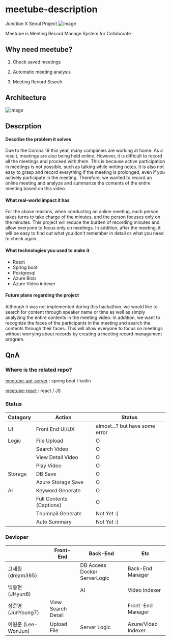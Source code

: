 # meetube-description
Junction X Seoul Project
![image](https://user-images.githubusercontent.com/10369528/95670230-8605fe00-0bc3-11eb-9b44-d950a4cbb9be.png)


Meetube is Meeting Record Manage System for Collaborate

## Why need meetube?
1. Check saved meetings

2. Automatic meeting analysis

3. Meeting Record Search


## Architecture
![image](https://user-images.githubusercontent.com/10369528/95670287-23f9c880-0bc4-11eb-9b7f-353639fda4fb.png)


## Descrption
#### Describe the problem it solves
Due to the Corona 19 this year, many companies are working at home. As a result, meetings are also being held online. However, it is difficult to record all the meetings and proceed with them. This is because active participation in meetings is not possible, such as talking while writing notes. It is also not easy to grasp and record everything if the meeting is prolonged, even if you actively participate in the meeting. Therefore, we wanted to record an online meeting and analyze and summarize the contents of the entire meeting based on this video.
#### What real-world impact it has
For the above reasons, when conducting an online meeting, each person takes turns to take charge of the minutes, and the person focuses only on the minutes. This project will reduce the burden of recording minutes and allow everyone to focus only on meetings. In addition, after the meeting, it will be easy to find out what you don't remember in detail or what you need to check again.
#### What technologies you used to make it
+ React
+ Spring boot
+ Postgresql
+ Azure Blob
+ Azure Video indexer
#### Future plans regarding the project
Although it was not implemented during this hackathon, we would like to search for content through speaker name or time as well as simply analyzing the entire contents in the meeting video. In addition, we want to recognize the faces of the participants in the meeting and search the contents through their faces. This will allow everyone to focus on meetings without worrying about records by creating a meeting record management program.


## QnA
### Where is the related repo?
[meetube-api-server](https://github.com/Mini-Tech-Meetup/meetube-api-server) : spring boot / kotlin

[meetube-react](https://github.com/Mini-Tech-Meetup/meetube-react) : react / JS

### Status
| Catagory | Action                   | Status     |
|----------|--------------------------|------------|
| UI       | Front End UI/UX          | almost...? but have some error |
| Logic    | File Upload              | O          |
|          | Search Video             | O          |
|          | View Detail Video        | O          |
|          | Play Video               | O          |
| Storage  | DB Save                  | O          |
|          | Azure Storage Save       | O          |
| AI       | Keyword Generate         | O          |
|          | Full Contents (Captions) | O          |
|          | Thumnail Generate        | Not Yet :( |
|          | Auto Summary             | Not Yet :( |

### Devloper
|                     | Front-End          | Back-End                     | Etc                 |
|---------------------|--------------------|------------------------------|---------------------|
| 고세원 (dream365)   |                    | DB Access Docker ServerLogic | Back-End Manager    |
| 백종현 (JHyunB)     |                    | AI                           | Video Indexer       |
| 장준영 (JunYoung7)  | View Search Detail |                              | Front-End Manager   |
| 이원준 (Lee-WonJun) | Upload File        | Server Logic                 | Azure/Video Indexer |
